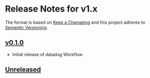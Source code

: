 # Release Notes for v1.x

The format is based on [Keep a Changelog](http://keepachangelog.com/en/1.0.0/)
and this project adheres to [Semantic Versioning](http://semver.org/spec/v2.0.0.html).

## [v0.1.0]

* Initial release of datadog Workflow

## [Unreleased]

[Unreleased]: https://github.com/lukewaite/alfred-datadog/compare/v0.1.0...HEAD
[v0.1.0]: https://github.com/lukewaite/alfred-datadog/compare/v0.0.1...v0.1.0
